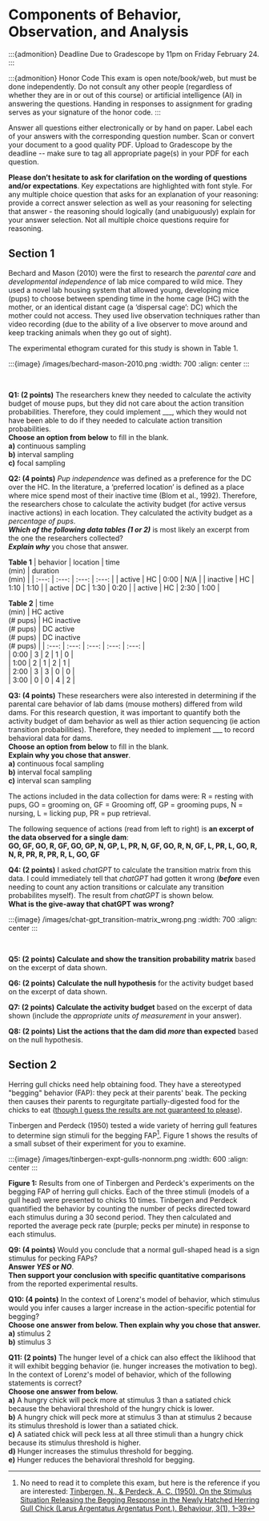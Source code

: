# Components of Behavior, Observation, and Analysis


:::{admonition} Deadline
Due to Gradescope by 11pm on Friday February 24.
:::

:::{admonition} Honor Code
This exam is open note/book/web, but must be done independently. Do not consult any other people (regardless of whether they are in or out of this course) or artificial intelligence (AI) in answering the questions. Handing in responses to assignment for grading serves as your signature of the honor code.
:::

Answer all questions either electronically or by hand on paper. Label each of your answers with the corresponding question number. Scan or convert your document to a good quality PDF. Upload to Gradescope by the deadline -- make sure to tag all appropriate page(s) in your PDF for each question. 

**Please don’t hesitate to ask for clarifation on the wording of questions and/or expectations**. Key expectations are highlighted with font style. For any multiple choice question that asks for an explanation of your reasoning: provide a correct answer selection as well as your reasoning for selecting that answer - the reasoning should logically (and unabiguously) explain for your answer selection. Not all multiple choice questions require for reasoning.



## Section 1 

Bechard and Mason (2010) were the first to research the *parental care* and *developmental independence* of lab mice compared to wild mice. They used a novel lab housing system that allowed young, developing mice (pups) to choose between spending time in the home cage (HC) with the mother, or an identical distant cage (a ‘dispersal cage’: DC) which the mother could not access. They used live observation techniques rather than video recording (due to the ability of a live observer to move around and keep tracking animals when they go out of sight). 

The experimental ethogram curated for this study is shown in Table 1. 

:::{image} /images/bechard-mason-2010.png
:width: 700
:align: center
:::

<br>

**Q1: (2 points)** The researchers knew they needed to calculate the activity budget of mouse pups, but they did not care about the action transition probabilities. Therefore, they could implement \___, which they would not have been able to do if they needed to calculate action transition probabilities.  
**Choose an option from below** to fill in the blank.  
**a)** continuous sampling  
**b)** interval sampling  
**c)** focal sampling  

**Q2: (4 points)** *Pup independence* was defined as a preference for the DC over the HC. In the literature, a ‘preferred location’ is defined as a place where mice spend most of their inactive time (Blom et al., 1992). Therefore, the researchers chose to calculate the activity budget (for active versus inactive actions) in each location. They calculated the activity budget as a *percentage of pups*.   
***Which of the following data tables (1 or 2)*** is most likely an excerpt from the one the researchers collected?  
***Explain why*** you chose that answer.  

**Table 1**
| behavior | location | time<br>(min) | duration<br>(min) |
| :---:  | :---: | :---: | :---:  |
| active  |  HC |  0:00 | N/A  |
| inactive  | HC  | 1:10  | 1:10  |
| active  |  DC |  1:30 | 0:20  |
| active | HC  | 2:30  |  1:00 |

**Table 2**
| time<br>(min) | HC active<br>(# pups) | HC inactive<br>(# pups) | DC active<br>(# pups) | DC inactive<br>(# pups) |
| :---:  | :---: | :---: | :---:  | :---: |  
| 0:00  | 3 | 2 | 1  | 0 |  
| 1:00  | 2 | 1 | 2  | 1 |  
| 2:00  | 3 | 3 | 0  | 0 |  
| 3:00  | 0 | 0 | 4  | 2 |  


**Q3: (4 points)** These researchers were also interested in determining if the parental care behavior of lab dams (mouse mothers) differed from wild dams. For this research question, it was important to quantify both the activity budget of dam behavior as well as thier action sequencing (ie action transition probabilities). Therefore, they needed to implement \___ to record behavioral data for dams.  
**Choose an option from below** to fill in the blank.  
**Explain why you chose that answer**.  
**a)** continuous focal sampling  
**b)** interval focal sampling  
**c)** interval scan sampling  


The actions included in the data collection for dams were: R = resting with pups, GO = grooming on, GF = Grooming off, GP = grooming pups, N = nursing, L = licking pup, PR = pup retrieval.

The following sequence of actions (read from left to right) is **an excerpt of the data observed for a single dam**:  
**GO, GF, GO, R, GF, GO, GP, N, GP, L, PR, N, GF, GO, R, N, GF, L, PR, L, GO, R, N, R, PR, R, PR, R, L, GO, GF**

**Q4: (2 points)** I asked *chatGPT* to calculate the transition matrix from this data. I could immediately tell that *chatGPT* had gotten it wrong (***before*** even needing to count any action transitions or calculate any transition probabilites myself). The result from *chatGPT* is shown below.  
**What is the give-away that chatGPT was wrong?**

:::{image} /images/chat-gpt_transition-matrix_wrong.png
:width: 700
:align: center
:::

<br> 

**Q5: (2 points)** **Calculate and show the transition probability matrix** based on the excerpt of data shown.  

**Q6: (2 points)** **Calculate the null hypothesis** for the activity budget based on the excerpt of data shown.  

**Q7: (2 points)** **Calculate the activity budget** based on the excerpt of data shown (include the *appropriate units of measurement* in your answer).  

**Q8: (2 points)** **List the actions that the dam did *more* than expected** based on the null hypothesis.  


## Section 2 

Herring gull chicks need help obtaining food. They have a stereotyped "begging" behavior (FAP): they peck at their parents' beak. The pecking then causes their parents to regurgitate partially-digested food for the chicks to eat ([though I guess the results are not guaranteed to please](https://youtu.be/a-ek4225__I)). 

Tinbergen and Perdeck (1950) tested a wide variety of herring gull features to determine sign stimuli for the begging FAP[^tinbergen-gulls-1950]. Figure 1 shows the results of a small subset of their experiment for you to examine. 

[^tinbergen-gulls-1950]: No need to read it to complete this exam, but here is the reference if you are interested:	[Tinbergen, N., & Perdeck, A. C. (1950). On the Stimulus Situation Releasing the Begging Response in the Newly Hatched Herring Gull Chick (Larus Argentatus Argentatus Pont.). Behaviour, 3(1), 1–39](http://www.jstor.org/stable/4532715)

:::{image} /images/tinbergen-expt-gulls-nonnorm.png
:width: 600
:align: center
:::

**Figure 1:** Results from one of Tinbergen and Perdeck's experiments on the begging FAP of herring gull chicks. Each of the three stimuli (models of a gull head) were presented to chicks 10 times. Tinbergen and Perdeck quantified the behavior by counting the number of pecks directed toward each stimulus during a 30 second period. They then calculated and reported the average peck rate (purple; pecks per minute) in response to each stimulus. 

**Q9: (4 points)** Would you conclude that a normal gull-shaped head is a sign stimulus for pecking FAPs?  
**Answer *YES* or *NO***.  
**Then support your conclusion with specific quantitative comparisons** from the reported experimental results.     

**Q10: (4 points)** In the context of Lorenz's model of behavior, which stimulus would you infer causes a larger increase in the action-specific potential for begging?  
**Choose one answer from below. Then explain why you chose that answer.**   
**a)** stimulus 2  
**b)** stimulus 3 

**Q11: (2 points)** The hunger level of a chick can also effect the liklihood that it will exhibit begging behavior (ie. hunger increases the motivation to beg). In the context of Lorenz's model of behavior, which of the following statements is correct?  
**Choose one answer from below.**   
**a)** A hungry chick will peck more at stimulus 3 than a satiated chick because the behavioral threshold of the hungry chick is lower.   
**b)** A hungry chick will peck more at stimulus 3 than at stimulus 2 because its stimulus threshold is lower than a satiated chick.  
**c)** A satiated chick will peck less at all three stimuli than a hungry chick because its stimulus threshold is higher.  
**d)** Hunger increases the stimulus threshold for begging.  
**e)** Hunger reduces the behavioral threshold for begging.  



